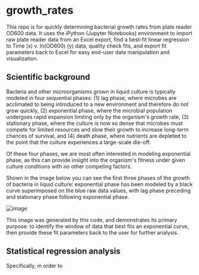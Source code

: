 # growth_rates

This repo is for quickly determining bacterial growth rates from plate reader OD600 data. It uses the iPython (Jupyter Notebooks) environment to import raw plate reader data from an Excel export, find a best-fit linear regression to Time (x) v. ln(OD600) (y) data, quality check fits, and export fit parameters back to Excel for easy end-user data manipulation and visualization.


## Scientific background
Bacteria and other microorganisms grown in liquid culture is typically modeled in four sequential phases: (1) lag phase, where microbes are acclimated to being introduced to a new environment and therefore do not grow quickly, (2) exponential phase, where the microbial population undergoes rapid expansion limiting only by the organism's growth rate, (3) stationary phase, where the culture is now so dense that microbes must compete for limited resources and slow their growth to increase long-term chances of survival, and (4) death phase, where nutrients are depleted to the point that the culture experiences a large-scale die-off.

Of these four phases, we are most often interested in modeling exponential phase, as this can provide insight into the organism's fitness under given culture conditions with no other competing factors.

Shown in the image below you can see the first three phases of the growth of bacteria in liquid culture: exponential phase has been modeled by a black curve superimposed on the blue raw data values, with lag phase preceding and stationary phase following exponential phase.

![image](https://github.com/user-attachments/assets/f7947a17-3b5c-4a5b-89e1-7dd6dc9a4f9f)

This image was generated by this code, and demonstrates its primary purpose: to identify the window of data that best fits an exponential curve, then provide these fit parameters back to the user for further analysis.


## Statistical regression analysis
Specifically, in order to 

